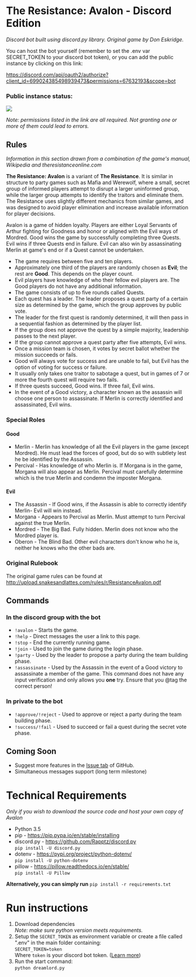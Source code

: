 # The Resistance: Avalon - Discord Edition
*Discord bot built using discord.py library. Original game by Don Eskridge.*

You can host the bot yourself (remember to set the .env var SECRET_TOKEN to your discord bot token),
or you can add the public instance by clicking on this link:

https://discord.com/api/oauth2/authorize?client_id=699024385498939473&permissions=67632193&scope=bot

### Public instance status:  
<a href="https://www.statuscake.com" title="Website Uptime Monitoring"><img src="https://app.statuscake.com/button/index.php?Track=K8Ne4neFxb&Days=1&Design=2" /></a>

*Note: permissions listed in the link are all required. Not granting one or more of them could lead to errors.*

## Rules
*Information in this section drawn from a combination of the game's manual, Wikipedia and theresistanceonline.com*

**The Resistance: Avalon** is a variant of **The Resistance**. It is similar in structure to party games such as Mafia and Werewolf, where a small, secret group of informed players attempt to disrupt a larger uninformed group, while the larger group attempts to identify the traitors and eliminate them. The Resistance uses slightly different mechanics from similar games, and was designed to avoid player elimination and increase available information for player decisions.

Avalon is a game of hidden loyalty. Players are either Loyal Servants of Arthur fighting for Goodness and honor or aligned with the Evil ways of Mordred. Good wins the game by successfully completing three Quests. Evil wins if three Quests end in failure. Evil can also win by assassinating Merlin at game's end or if a Quest cannot be undertaken.

- The game requires between five and ten players.
- Approximately one third of the players are randomly chosen as **Evil**; the rest are **Good**. This depends on the player count.
- Evil players have knowledge of who their fellow evil players are. The Good players do not have any additional information.
- The game consists of up to five rounds called Quests.
- Each quest has a leader. The leader proposes a quest party of a certain size as determined by the game, which the group approves by public vote.
- The leader for the first quest is randomly determined, it will then pass in a sequential fashion as determined by the player list.
- If the group does not approve the quest by a simple majority, leadership passes to the next player.
- If the group cannot approve a quest party after five attempts, Evil wins.
- Once a mission team is chosen, it votes by secret ballot whether the mission succeeds or fails.
- Good will always vote for success and are unable to fail, but Evil has the option of voting for success or failure.
- It usually only takes one traitor to sabotage a quest, but in games of 7 or more the fourth quest will require two fails.
- If three quests succeed, Good wins. If three fail, Evil wins.
- In the event of a Good victory, a character known as the assassin will choose one person to assassinate. If Merlin is correctly identified and assassinated, Evil wins. 

### Special Roles

#### Good
- Merlin - Merlin has knowledge of all the Evil players in the game (except Mordred). He must lead the forces of good, but do so with subtlety lest he be identified by the Assassin.
- Percival - Has knowledge of who Merlin is. If Morgana is in the game, Morgana will also appear as Merlin. Percival must carefully determine which is the true Merlin and condemn the imposter Morgana.
#### Evil
- The Assassin - If Good wins, if the Assassin is able to correctly identify Merlin- Evil will win instead.
- Morgana - Appears to Percival as Merlin. Must attempt to turn Percival against the true Merlin.
- Mordred - The Big Bad. Fully hidden. Merlin does not know who the Mordred player is.
- Oberon - The Blind Bad. Other evil characters don't know who he is, neither he knows who the other bads are.

### Original Rulebook
The original game rules can be found at http://upload.snakesandlattes.com/rules/r/ResistanceAvalon.pdf

## Commands
### In the discord group with the bot
- `!avalon` - Starts the game.
- `!help` - Direct messages the user a link to this page.
- `!stop` - End the currently running game.
- `!join` - Used to join the game during the login phase.
- `!party` - Used by the leader to propose a party during the team building phase.
- `!assassinate` - Used by the Assassin in the event of a Good victory to assassinate a member of the game. This command does not have any input verification and only allows you **one** try. Ensure that you @tag the correct person!
### In private to the bot
- `!approve/!reject` - Used to approve or reject a party during the team building phase.
- `!success/!fail` - Used to succeed or fail a quest during the secret vote phase.

## Coming Soon
- Suggest more features in the [Issue tab](https://github.com/ldeluigi/avalon/issues) of GitHub.
- Simultaneous messages support (long term milestone)

# Technical Requirements
*Only if you wish to download the source code and host your own copy of Avalon*
- Python 3.5
- pip - https://pip.pypa.io/en/stable/installing
- discord.py - https://github.com/Rapptz/discord.py  
  `pip install -U discord.py`
- dotenv - https://pypi.org/project/python-dotenv/  
  `pip install -U python-dotenv`
- pillow - https://pillow.readthedocs.io/en/stable/  
  `pip install -U Pillow`

**Alternatively, you can simply run** `pip install -r requirements.txt`

# Run instructions
1. Download dependencies   
*Note: make sure python version meets requirements.*
1. Setup the `SECRET_TOKEN` as environment variable or create a file called ".env" in the main folder containing:   
`SECRET_TOKEN=token`   
Where `token` is your discord bot token. ([Learn more](https://discord.com/developers/docs/topics/oauth2))   
1. Run the start command:   
`python dreamlord.py`  

